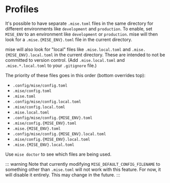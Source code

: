 # Profiles

It's possible to have separate `.mise.toml` files in the same directory for different
environments like `development` and `production`. To enable, set `MISE_ENV` to an environment like
`development` or `production`. mise will then look for a `.mise.{MISE_ENV}.toml` file in the current directory.

mise will also look for "local" files like `.mise.local.toml` and `.mise.{MISE_ENV}.local.toml` in
the current directory. These are intended to not be committed to version control.
(Add `.mise.local.toml` and `.mise.*.local.toml` to your `.gitignore` file.)

The priority of these files goes in this order (bottom overrides top):

- `.config/mise/config.toml`
- `.mise/config.toml`
- `.mise.toml`
- `.config/mise/config.local.toml`
- `.mise/config.local.toml`
- `.mise.local.toml`
- `.config/mise/config.{MISE_ENV}.toml`
- `.mise/config.{MISE_ENV}.toml`
- `.mise.{MISE_ENV}.toml`
- `.config/mise/config.{MISE_ENV}.local.toml`
- `.mise/config.{MISE_ENV}.local.toml`
- `.mise.{MISE_ENV}.local.toml`

Use `mise doctor` to see which files are being used.

::: warning
Note that currently modifying `MISE_DEFAULT_CONFIG_FILENAME` to something other than `.mise.toml`
will not work with this feature. For now, it will disable it entirely. This may change in the
future.
:::
